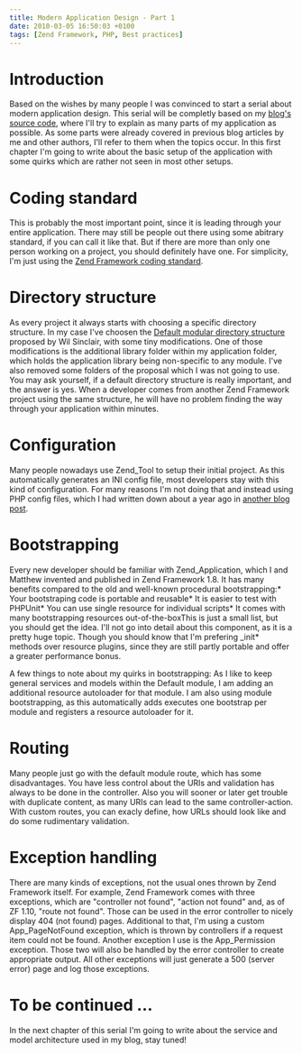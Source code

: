 ```yaml
---
title: Modern Application Design - Part 1
date: 2010-03-05 16:50:03 +0100
tags: [Zend Framework, PHP, Best practices]
---
```


# Introduction
Based on the wishes by many people I was convinced to start a serial about modern application design. This serial will be completly based on my [blog's source code](http://site.svn.dasprids.de/trunk), where I'll try to explain as many parts of my application as possible. As some parts were already covered in previous blog articles by me and other authors, I'll refer to them when the topics occur. In this first chapter I'm going to write about the basic setup of the application with some quirks which are rather not seen in most other setups.

# Coding standard
This is probably the most important point, since it is leading through your entire application. There may still be people out there using some abitrary standard, if you can call it like that. But if there are more than only one person working on a project, you should definitely have one. For simplicity, I'm just using the [Zend Framework coding standard](http://framework.zend.com/manual/en/coding-standard.html).

# Directory structure
As every project it always starts with choosing a specific directory structure. In my case I've choosen the [Default modular directory structure](http://framework.zend.com/wiki/display/ZFPROP/Zend+Framework+Default+Project+Structure+-+Wil+Sinclair) proposed by Wil Sinclair, with some tiny modifications. One of those modifications is the additional library folder within my application folder, which holds the application library being non-specific to any module. I've also removed some folders of the proposal which I was not going to use. You may ask yourself, if a default directory structure is really important, and the answer is yes. When a developer comes from another Zend Framework project using the same structure, he will have no problem finding the way through your application within minutes.

# Configuration
Many people nowadays use Zend_Tool to setup their initial project. As this automatically generates an INI config file, most developers stay with this kind of configuration. For many reasons I'm not doing that and instead using PHP config files, which I had written down about a year ago in [another blog post](/blog/2009/05/08/writing-powerful-and-easy-config-files-with-php-arrays/).

# Bootstrapping
Every new developer should be familiar with Zend_Application, which I and Matthew invented and published in Zend Framework 1.8. It has many benefits compared to the old and well-known procedural bootstrapping:* Your bootstraping code is portable and reusable* It is easier to test with PHPUnit* You can use single resource for individual scripts* It comes with many bootstrapping resources out-of-the-boxThis is just a small list, but you should get the idea. I'll not go into detail about this component, as it is a pretty huge topic. Though you should know that I'm prefering _init* methods over resource plugins, since they are still partly portable and offer a greater performance bonus.

A few things to note about my quirks in bootstrapping: As I like to keep general services and models within the Default module, I am adding an additional resource autoloader for that module. I am also using module bootstrapping, as this automatically adds executes one bootstrap per module and registers a resource autoloader for it.

# Routing
Many people just go with the default module route, which has some disadvantages. You have less control about the URIs and validation has always to be done in the controller. Also you will sooner or later get trouble with duplicate content, as many URIs can lead to the same controller-action. With custom routes, you can exacly define, how URLs should look like and do some rudimentary validation.

# Exception handling
There are many kinds of exceptions, not the usual ones thrown by Zend Framework itself. For example, Zend Framework comes with three exceptions, which are "controller not found", "action not found" and, as of ZF 1.10, "route not found". Those can be used in the error controller to nicely display 404 (not found) pages. Additional to that, I'm using a custom App_PageNotFound exception, which is thrown by controllers if a request item could not be found. Another exception I use is the App_Permission exception. Those two will also be handled by the error controller to create appropriate output. All other exceptions will just generate a 500 (server error) page and log those exceptions.

# To be continued …
In the next chapter of this serial I'm going to write about the service and model architecture used in my blog, stay tuned!